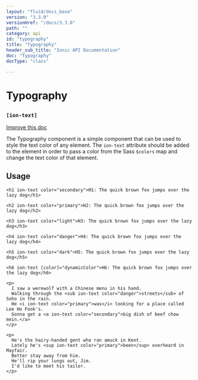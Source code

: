 ```yaml
---
layout: "fluid/docs_base"
version: "3.3.0"
versionHref: "/docs/3.3.0"
path: ""
category: api
id: "typography"
title: "Typography"
header_sub_title: "Ionic API Documentation"
doc: "Typography"
docType: "class"

---
```










<h1 class="api-title">
<a class="anchor" name="typography" href="#typography"></a>

Typography
<h3><code>[ion-text]</code></h3>






</h1>

<a class="improve-v2-docs" href="http://github.com/ionic-team/ionic/edit/v3/src/components/typography/typography.ts#L3">
Improve this doc
</a>






<p>The Typography component is a simple component that can be used to style the text color of any element.
The <code>ion-text</code> attribute should be added to the element in order to pass a color from the Sass <code>$colors</code>
map and change the text color of that element.</p>




<!-- @usage tag -->

<h2><a class="anchor" name="usage" href="#usage"></a>Usage</h2>

<pre><code class="lang-html">&lt;h1 ion-text color=&quot;secondary&quot;&gt;H1: The quick brown fox jumps over the lazy dog&lt;/h1&gt;

&lt;h2 ion-text color=&quot;primary&quot;&gt;H2: The quick brown fox jumps over the lazy dog&lt;/h2&gt;

&lt;h3 ion-text color=&quot;light&quot;&gt;H3: The quick brown fox jumps over the lazy dog&lt;/h3&gt;

&lt;h4 ion-text color=&quot;danger&quot;&gt;H4: The quick brown fox jumps over the lazy dog&lt;/h4&gt;

&lt;h5 ion-text color=&quot;dark&quot;&gt;H5: The quick brown fox jumps over the lazy dog&lt;/h5&gt;

&lt;h6 ion-text [color]=&quot;dynamicColor&quot;&gt;H6: The quick brown fox jumps over the lazy dog&lt;/h6&gt;

&lt;p&gt;
  I saw a werewolf with a Chinese menu in his hand.
  Walking through the &lt;sub ion-text color=&quot;danger&quot;&gt;streets&lt;/sub&gt; of Soho in the rain.
  He &lt;i ion-text color=&quot;primary&quot;&gt;was&lt;/i&gt; looking for a place called Lee Ho Fook&#39;s.
  Gonna get a &lt;a ion-text color=&quot;secondary&quot;&gt;big dish of beef chow mein.&lt;/a&gt;
&lt;/p&gt;

&lt;p&gt;
  He&#39;s the hairy-handed gent who ran amuck in Kent.
  Lately he&#39;s &lt;sup ion-text color=&quot;primary&quot;&gt;been&lt;/sup&gt; overheard in Mayfair.
  Better stay away from him.
  He&#39;ll rip your lungs out, Jim.
  I&#39;d like to meet his tailor.
&lt;/p&gt;
</code></pre>




<!-- @property tags -->



<!-- instance methods on the class -->




<!-- related link --><!-- end content block -->


<!-- end body block -->

